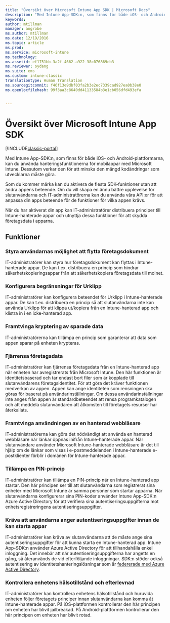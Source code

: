 ```yaml
---
title: "Översikt över Microsoft Intune App SDK | Microsoft Docs"
description: "Med Intune App-SDK:n, som finns för både iOS- och Android-plattformarna, kan du använda hanteringsfunktionerna för mobilappar med Microsoft Intune."
keywords: 
author: mtillman
manager: angrobe
ms.author: mtillman
ms.date: 12/19/2016
ms.topic: article
ms.prod: 
ms.service: microsoft-intune
ms.technology: 
ms.assetid: ef1751bb-3a2f-4662-a922-38c076869eb3
ms.reviewer: oydang
ms.suite: ems
ms.custom: intune-classic
translationtype: Human Translation
ms.sourcegitcommit: f46f13e9dbf03fa2b3e2ec7339cad927ea0b38e0
ms.openlocfilehash: 99f3aa3c8640dd41133584b3e1cb056dfd493efa


---
```


# <a name="overview-of-the-microsoft-intune-app-sdk"></a>Översikt över Microsoft Intune App SDK

[!INCLUDE[classic-portal](../includes/classic-portal.md)]

Med Intune App-SDK:n, som finns för både iOS- och Android-plattformarna, kan du använda hanteringsfunktionerna för mobilappar med Microsoft Intune. Dessutom verkar den för att minska den mängd kodändringar som utvecklarna måste göra.

Som du kommer märka kan du aktivera de flesta SDK-funktioner utan att ändra appens beteende. Om du vill skapa en ännu bättre upplevelse för slutanvändarna och IT-administratörerna kan du använda våra API:er för att anpassa din apps beteende för de funktioner för vilka appen krävs.

När du har aktiverat din app kan IT-administratörer distribuera principer till Intune-hanterade appar och utnyttja dessa funktioner för att skydda företagsdata i apparna.

## <a name="features"></a>Funktioner
### <a name="control-users-ability-to-move-corporate-documents"></a>Styra användarnas möjlighet att flytta företagsdokument
IT-administratörer kan styra hur företagsdokument kan flyttas i Intune-hanterade appar. De kan t.ex. distribuera en princip som hindrar säkerhetskopieringsappar från att säkerhetskopiera företagsdata till molnet.  

### <a name="configure-clipboard-restrictions"></a>Konfigurera begränsningar för Urklipp
IT-administratörer kan konfigurera beteendet för Urklipp i Intune-hanterade appar. De kan t.ex. distribuera en princip så att slutanvändarna inte kan använda Urklipp för att klippa ut/kopiera från en Intune-hanterad app och klistra in i en icke-hanterad app.

### <a name="enforce-encryption-on-saved-data"></a>Framtvinga kryptering av sparade data
IT-administratörerna kan tillämpa en princip som garanterar att data som appen sparar på enheten krypteras.

### <a name="remotely-wipe-corporate-data"></a>Fjärrensa företagsdata
IT-administratörer kan fjärrensa företagsdata från en Intune-hanterad app när enheten har avregistrerats från Microsoft Intune. Den här funktionen är identitetsbaserad och tar endast bort filer som är kopplade till slutanvändarens företagsidentitet. För att göra det kräver funktionen medverkan av appen. Appen kan ange identiteten som rensningen ska göras för baserat på användarinställningar. Om dessa användarinställningar inte anges från appen är standardbeteendet att rensa programkatalogen och att meddela slutanvändaren att åtkomsten till företagets resurser har återkallats.

### <a name="enforce-the-use-of-a-managed-browser"></a>Framtvinga användningen av en hanterad webbläsare
IT-administratörerna kan göra det nödvändigt att använda en hanterad webbläsare när länkar öppnas inifrån Intune-hanterade appar. När slutanvändare använder Microsoft Intune-hanterade webbläsare är det till hjälp om de länkar som visas i e-postmeddelanden i Intune-hanterade e-postklienter förblir i domänen för Intune-hanterade appar.

### <a name="enforce-a-pin-policy"></a>Tillämpa en PIN-princip
IT-administratörer kan tillämpa en PIN-princip när en Intune-hanterad app startar. Den här principen ser till att slutanvändarna som registrerat sina enheter med Microsoft Intune är samma personer som startar apparna. När slutanvändarna konfigurerar sina PIN-koder använder Intune App-SDK:n Azure Active Directory för att verifiera sina autentiseringsuppgifterna mot enhetsregistreringens autentiseringsuppgifter.

### <a name="require-users-to-enter-credentials-before-they-can-start-apps"></a>Kräva att användarna anger autentiseringsuppgifter innan de kan starta appar
IT-administratörer kan kräva av slutanvändarna att de måste ange sina autentiseringsuppgifter för att kunna starta en Intune-hanterad app. Intune App-SDK:n använder Azure Active Directory för att tillhandahålla enkel inloggning. Det innebär att när autentiseringsuppgifterna har angetts en gång, så återanvänds de vid efterföljande inloggningar. SDK:n stöder också autentisering av identitetshanteringslösningar som är [federerade med Azure Active Directory](/active-directory/active-directory-aadconnect-federation-compatibility).

### <a name="check-device-health-and-compliance"></a>Kontrollera enhetens hälsotillstånd och efterlevnad
IT-administratörer kan kontrollera enhetens hälsotillstånd och huruvida enheten följer företagets principer innan slutanvändarna kan komma åt Intune-hanterade appar. På iOS-plattformen kontrollerar den här principen om enheten har blivit jailbreakad. På Android-plattformen kontrollerar den här principen om enheten har blivit rotad.  



<!--HONumber=Dec16_HO3-->


